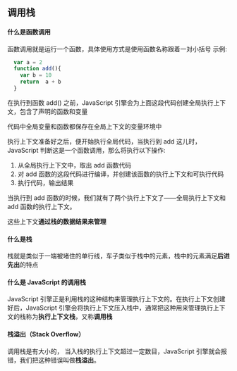 ## 调用栈

#### 什么是函数调用
函数调用就是运行一个函数，具体使用方式是使用函数名称跟着一对小括号
示例:
```js
  var a = 2
  function add(){
    var b = 10
    return  a + b
  }
```

在执行到函数 add() 之前，JavaScript 引擎会为上面这段代码创建全局执行上下文，包含了声明的函数和变量

代码中全局变量和函数都保存在全局上下文的变量环境中

执行上下文准备好之后，便开始执行全局代码，当执行到 add 这儿时，JavaScript 判断这是一个函数调用，那么将执行以下操作:
  1. 从全局执行上下文中，取出 add 函数代码
  2. 对 add 函数的这段代码进行编译，并创建该函数的执行上下文和可执行代码
  3. 执行代码，输出结果

  当执行到 add 函数的时候，我们就有了两个执行上下文了——全局执行上下文和add 函数的执行上下文。

  这些上下文**通过栈的数据结果来管理**

#### 什么是栈

栈就是类似于一端被堵住的单行线，车子类似于栈中的元素，栈中的元素满足**后进先出**的特点


#### 什么是 JavaScript 的调用栈

JavaScript 引擎正是利用栈的这种结构来管理执行上下文的。在执行上下文创建好后，JavaScript 引擎会将执行上下文压入栈中，通常把这种用来管理执行上下文的栈称为**执行上下文栈**，又称**调用栈**


#### 栈溢出（Stack Overflow）
调用栈是有大小的， 当入栈的执行上下文超过一定数目，JavaScript 引擎就会报错，我们把这种错误叫做**栈溢出**。